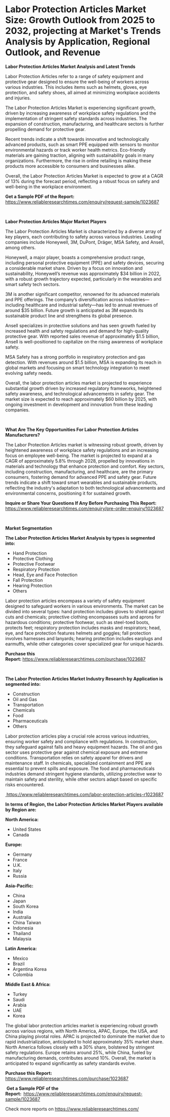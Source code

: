 <p><h1>Labor Protection Articles Market Size: Growth Outlook from 2025 to 2032, projecting at Market's Trends Analysis by Application, Regional Outlook, and Revenue</h1></p><p><strong>Labor Protection Articles Market Analysis and Latest Trends</strong></p>
<p><p>Labor Protection Articles refer to a range of safety equipment and protective gear designed to ensure the well-being of workers across various industries. This includes items such as helmets, gloves, eye protection, and safety shoes, all aimed at minimizing workplace accidents and injuries. </p><p>The Labor Protection Articles Market is experiencing significant growth, driven by increasing awareness of workplace safety regulations and the implementation of stringent safety standards across industries. The expansion of construction, manufacturing, and healthcare sectors is further propelling demand for protective gear. </p><p>Recent trends indicate a shift towards innovative and technologically advanced products, such as smart PPE equipped with sensors to monitor environmental hazards or track worker health metrics. Eco-friendly materials are gaining traction, aligning with sustainability goals in many organizations. Furthermore, the rise in online retailing is making these products more accessible to consumers and businesses alike. </p><p>Overall, the Labor Protection Articles Market is expected to grow at a CAGR of 13% during the forecast period, reflecting a robust focus on safety and well-being in the workplace environment.</p></p>
<p><strong>Get a Sample PDF of the Report:&nbsp;</strong> <a href="https://www.reliableresearchtimes.com/enquiry/request-sample/1023687?utm_campaign=2205&utm_medium=2&utm_source=Github&utm_content=ia&utm_term=07032025&utm_id=labor-protection-articles">https://www.reliableresearchtimes.com/enquiry/request-sample/1023687</a></p>
<p>&nbsp;</p>
<p><strong>Labor Protection Articles Major Market Players</strong></p>
<p><p>The Labor Protection Articles Market is characterized by a diverse array of key players, each contributing to safety across various industries. Leading companies include Honeywell, 3M, DuPont, Dräger, MSA Safety, and Ansell, among others.</p><p>Honeywell, a major player, boasts a comprehensive product range, including personal protective equipment (PPE) and safety devices, securing a considerable market share. Driven by a focus on innovation and sustainability, Honeywell’s revenue was approximately $34 billion in 2022, with a robust growth trajectory expected, particularly in the wearables and smart safety tech sectors.</p><p>3M is another significant competitor, renowned for its advanced materials and PPE offerings. The company’s diversification across industries—including healthcare and industrial safety—has led to annual revenues of around $35 billion. Future growth is anticipated as 3M expands its sustainable product line and strengthens its global presence.</p><p>Ansell specializes in protective solutions and has seen growth fueled by increased health and safety regulations and demand for high-quality protective gear. With reported sales revenue of approximately $1.5 billion, Ansell is well-positioned to capitalize on the rising awareness of workplace safety.</p><p>MSA Safety has a strong portfolio in respiratory protection and gas detection. With revenues around $1.5 billion, MSA is expanding its reach in global markets and focusing on smart technology integration to meet evolving safety needs.</p><p>Overall, the labor protection articles market is projected to experience substantial growth driven by increased regulatory frameworks, heightened safety awareness, and technological advancements in safety gear. The market size is expected to reach approximately $60 billion by 2025, with ongoing investment in development and innovation from these leading companies.</p></p>
<p>&nbsp;</p>
<p><strong>What Are The Key Opportunities For Labor Protection Articles Manufacturers?</strong></p>
<p><p>The Labor Protection Articles market is witnessing robust growth, driven by heightened awareness of workplace safety regulations and an increasing focus on employee well-being. The market is projected to expand at a CAGR of approximately 5.8% through 2028, propelled by innovations in materials and technology that enhance protection and comfort. Key sectors, including construction, manufacturing, and healthcare, are the primary consumers, fostering demand for advanced PPE and safety gear. Future trends indicate a shift toward smart wearables and sustainable products, reflecting the industry's adaptation to both technological advancements and environmental concerns, positioning it for sustained growth.</p></p>
<p><strong>Inquire or Share Your Questions If Any Before Purchasing This Report:</strong> <a href="https://www.reliableresearchtimes.com/enquiry/pre-order-enquiry/1023687?utm_campaign=2205&utm_medium=2&utm_source=Github&utm_content=ia&utm_term=07032025&utm_id=labor-protection-articles">https://www.reliableresearchtimes.com/enquiry/pre-order-enquiry/1023687</a></p>
<p>&nbsp;</p>
<p><strong>Market Segmentation</strong></p>
<p><strong>The Labor Protection Articles Market Analysis by types is segmented into:</strong></p>
<p><ul><li>Hand Protection</li><li>Protective Clothing</li><li>Protective Footwear</li><li>Respiratory Protection</li><li>Head, Eye and Face Protection</li><li>Fall Protection</li><li>Hearing Protection</li><li>Others</li></ul></p>
<p><p>Labor protection articles encompass a variety of safety equipment designed to safeguard workers in various environments. The market can be divided into several types: hand protection includes gloves to shield against cuts and chemicals; protective clothing encompasses suits and aprons for hazardous conditions; protective footwear, such as steel-toed boots, protects feet; respiratory protection includes masks and respirators; head, eye, and face protection features helmets and goggles; fall protection involves harnesses and lanyards; hearing protection includes earplugs and earmuffs, while other categories cover specialized gear for unique hazards.</p></p>
<p><strong>Purchase this Report:&nbsp;</strong><a href="https://www.reliableresearchtimes.com/purchase/1023687?utm_campaign=2205&utm_medium=2&utm_source=Github&utm_content=ia&utm_term=07032025&utm_id=labor-protection-articles">https://www.reliableresearchtimes.com/purchase/1023687</a></p>
<p>&nbsp;</p>
<p><strong>The Labor Protection Articles Market Industry Research by Application is segmented into:</strong></p>
<p><ul><li>Construction</li><li>Oil and Gas</li><li>Transportation</li><li>Chemicals</li><li>Food</li><li>Pharmaceuticals</li><li>Others</li></ul></p>
<p><p>Labor protection articles play a crucial role across various industries, ensuring worker safety and compliance with regulations. In construction, they safeguard against falls and heavy equipment hazards. The oil and gas sector uses protective gear against chemical exposure and extreme conditions. Transportation relies on safety apparel for drivers and maintenance staff. In chemicals, specialized containment and PPE are essential to prevent spills and exposure. The food and pharmaceuticals industries demand stringent hygiene standards, utilizing protective wear to maintain safety and sterility, while other sectors adapt based on specific risks encountered.</p></p>
<p><a href="https://www.reliableresearchtimes.com/labor-protection-articles-r1023687?utm_campaign=2205&utm_medium=2&utm_source=Github&utm_content=ia&utm_term=07032025&utm_id=labor-protection-articles">&nbsp;https://www.reliableresearchtimes.com/labor-protection-articles-r1023687</a></p>
<p><strong>In terms of Region, the Labor Protection Articles Market Players available by Region are:</strong></p>
<p>
    <p> <strong> North America: </strong>
        <ul>
            <li>United States</li>
            <li>Canada</li>
        </ul>
        </p> 
    <p> <strong> Europe: </strong>
        <ul>
            <li>Germany</li>
            <li>France</li>
            <li>U.K.</li>
            <li>Italy</li>
            <li>Russia</li>
        </ul>
        </p> 
    <p> <strong> Asia-Pacific: </strong>
        <ul>
            <li>China</li>
            <li>Japan</li>
            <li>South Korea</li>
            <li>India</li>
            <li>Australia</li>
            <li>China Taiwan</li>
            <li>Indonesia</li>
            <li>Thailand</li>
            <li>Malaysia</li>
        </ul>
        </p> 
    <p> <strong> Latin America: </strong>
        <ul>
            <li>Mexico</li>
            <li>Brazil</li>
            <li>Argentina Korea</li>
            <li>Colombia</li>
        </ul>
        </p> 
    <p> <strong> Middle East & Africa: </strong>
        <ul>
            <li>Turkey</li>
            <li>Saudi</li>
            <li>Arabia</li>
            <li>UAE</li>
            <li>Korea</li>
        </ul>
    </p>
    </p>
<p><p>The global labor protection articles market is experiencing robust growth across various regions, with North America, APAC, Europe, the USA, and China playing pivotal roles. APAC is projected to dominate the market due to rapid industrialization, anticipated to hold approximately 35% market share. North America follows closely with a 30% share, bolstered by stringent safety regulations. Europe retains around 25%, while China, fueled by manufacturing demands, contributes around 10%. Overall, the market is anticipated to expand significantly as safety standards evolve.</p></p>
<p><strong>Purchase this Report: </strong><a href="https://www.reliableresearchtimes.com/purchase/1023687?utm_campaign=2205&utm_medium=2&utm_source=Github&utm_content=ia&utm_term=07032025&utm_id=labor-protection-articles">https://www.reliableresearchtimes.com/purchase/1023687</a></p>
<p>&nbsp;<strong>Get a Sample PDF of the Report:&nbsp;&nbsp;</strong><a href="https://www.reliableresearchtimes.com/enquiry/request-sample/1023687?utm_campaign=2205&utm_medium=2&utm_source=Github&utm_content=ia&utm_term=07032025&utm_id=labor-protection-articles">https://www.reliableresearchtimes.com/enquiry/request-sample/1023687</a></p>
<p><strong></strong></p>
<p>Check more reports on <a href="https://www.reliableresearchtimes.com/?utm_campaign=2205&utm_medium=2&utm_source=Github&utm_content=ia&utm_term=07032025&utm_id=labor-protection-articles">https://www.reliableresearchtimes.com/</a></p>